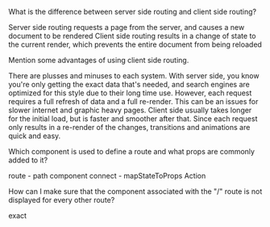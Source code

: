 What is the difference between server side routing and client side routing?

Server side routing requests a page from the server, and causes a new document to be rendered
Client side routing results in a change of state to the current render, which prevents the entire document from being reloaded


Mention some advantages of using client side routing.

There are plusses and minuses to each system. 
With server side, you know you're only getting the exact data that's needed, and search engines are optimized for this style due to their long time use. However, each request requires a full refresh of data and a full re-render. This can be an issues for slower internet and graphic heavy pages.
Client side usually takes longer for the initial load, but is faster and smoother after that. Since each request only results in a re-render of the changes, transitions and animations are quick and easy.


Which component is used to define a route and what props are commonly added to it?

route - path component
connect - mapStateToProps Action

How can I make sure that the component associated with the "/" route is not displayed for every other route?

exact
